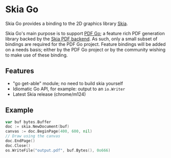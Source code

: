# Skia Go

Skia Go provides a binding to the 2D graphics library [Skia](https://skia.org/).

Skia Go's main purpose is to support [PDF Go](https://rogchap.com/pdf); a feature rich PDF generation library backed by the [Skia PDF backend](https://skia.org/docs/user/sample/pdf/).
As such, only a small subset of bindings are required for the PDF Go project. Feature bindings will be added on a needs basis; either by the PDF Go project or by the community wishing to make use of these binding.

## Features

* "go get-able" module; no need to build skia yourself
* Idiomatic Go API, for example: output to an `io.Writer`
* Latest Skia release (chrome/m124)

## Example

```go
var buf bytes.Buffer
doc := skia.NewDocument(buf)
canvas := doc.BeginPage(400, 600, nil)
// Draw using the canvas
doc.EndPage()
doc.Close()
os.WriteFile("output.pdf", buf.Bytes(), 0o666)
``` 
